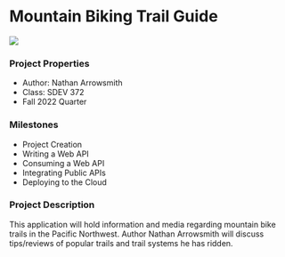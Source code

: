 # Mountain Biking Trail Guide

![](/Users/NA/Desktop/SCHOOL/SDEV372/FallProject/src/main/resources/static/images/mtb_image.png)

### Project Properties
* Author: Nathan Arrowsmith
* Class: SDEV 372
* Fall 2022 Quarter

### Milestones
* Project Creation
* Writing a Web API
* Consuming a Web API
* Integrating Public APIs
* Deploying to the Cloud

### Project Description
This application will hold information and media regarding mountain 
bike trails in the Pacific Northwest. Author Nathan Arrowsmith will 
discuss tips/reviews of popular trails and trail systems he has ridden. 

